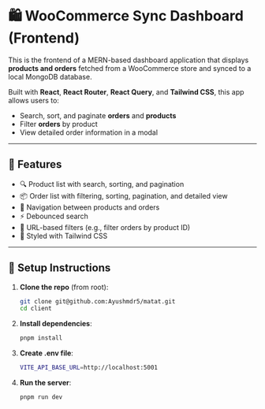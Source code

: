 # 🛍️ WooCommerce Sync Dashboard (Frontend)

This is the frontend of a MERN-based dashboard application that displays **products and orders** fetched from a WooCommerce store and synced to a local MongoDB database.

Built with **React**, **React Router**, **React Query**, and **Tailwind CSS**, this app allows users to:

- Search, sort, and paginate **orders** and **products**
- Filter **orders** by product
- View detailed order information in a modal

---

## 🚀 Features

- 🔍 Product list with search, sorting, and pagination
- 📦 Order list with filtering, sorting, pagination, and detailed view
- 🧭 Navigation between products and orders
- ⚡️ Debounced search
- 📄 URL-based filters (e.g., filter orders by product ID)
- 💅 Styled with Tailwind CSS

---

## 🔧 Setup Instructions

1. **Clone the repo** (from root):

   ```bash
   git clone git@github.com:Ayushmdr5/matat.git
   cd client
   ```

2. **Install dependencies**:

   ```bash
   pnpm install
   ```

3. **Create .env file**:

   ```bash
   VITE_API_BASE_URL=http://localhost:5001

   ```

4. **Run the server**:
   ```bash
   pnpm run dev
   ```

